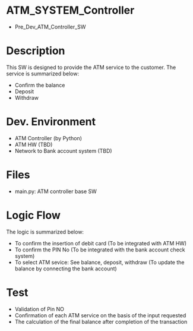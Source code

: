 # ATM_SYSTEM_Controller
- Pre_Dev_ATM_Controller_SW

# Description
This SW is designed to provide the ATM service to the customer.
The service is summarized below:
- Confirm the balance
- Deposit
- Withdraw

# Dev. Environment
- ATM Controller (by Python)
- ATM HW (TBD)
- Network to Bank account system (TBD)

# Files
- main.py: ATM controller base SW

# Logic Flow
The logic is summarized below:
- To confirm the insertion of debit card (To be integrated with ATM HW)
- To confirm the PIN No (To be integrated with the bank account check system)
- To select ATM sevice: See balance, deposit, withdraw (To update the balance by connecting the bank account)

# Test
- Validation of Pin NO
- Confirmation of each ATM service on the basis of the input requested
- The calculation of the final balance after completion of the transaction
